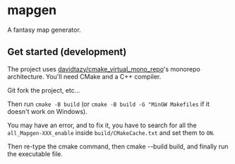 # mapgen

A fantasy map generator.

## Get started (development)

The project uses [davidtazy/cmake_virtual_mono_repo](https:://github.com/davidtazy/cmake_virtual_mono_repo)'s monorepo architecture. You'll need CMake and a C++ compiler.

Git fork the project, etc...

Then run ``cmake -B build`` (or ``cmake -B build -G "MinGW Makefiles`` if it doesn't work on Windows).

You may have an error, and to fix it, you have to search for all the ``all_Mapgen-XXX_enable`` inside ``build/CMakeCache.txt`` and set them to ``ON``.

Then re-type the cmake command, then cmake --build build, and finally run the executable file.
